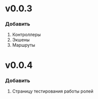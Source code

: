 # v0.0.3

### Добавить 

1. Контроллеры 
2. Экшены
3. Маршруты

# v0.0.4

### Добавить 

1. Страницу тестирования работы ролей
